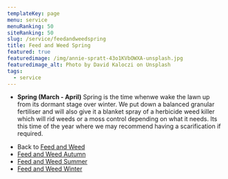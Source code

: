 ```yaml
---
templateKey: page
menu: service
menuRanking: 50
siteRanking: 50
slug: /service/feedandweedspring
title: Feed and Weed Spring
featured: true
featuredimage: /img/annie-spratt-43o1KVbOWXA-unsplash.jpg
featuredimage_alt: Photo by David Kaloczi on Unsplash
tags:
  - service
---
```


* **Spring  (March - April)**
  Spring is the time whenwe wake the lawn up from its dormant stage over winter.  We put down a balanced granular fertiliser and will also give it a blanket spray of a herbicide weed killer which will rid weeds or a moss control depending on what it needs.  Its this time of the year where we may recommend having a scarification if required.


- Back to [Feed and Weed](/service/feedandweed)
- [Feed and Weed Autumn](/service/feedandweedautumn)
- [Feed and Weed Summer](/service/feedandweedsummer)
- [Feed and Weed Winter](/service/feedandweedwinter)